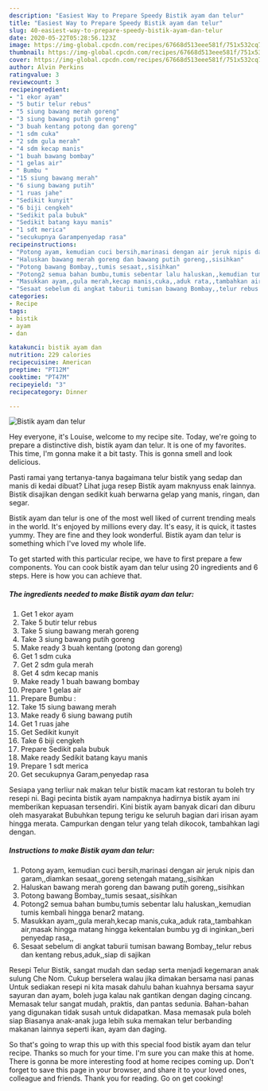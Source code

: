 ```yaml
---
description: "Easiest Way to Prepare Speedy Bistik ayam dan telur"
title: "Easiest Way to Prepare Speedy Bistik ayam dan telur"
slug: 40-easiest-way-to-prepare-speedy-bistik-ayam-dan-telur
date: 2020-05-22T05:28:56.123Z
image: https://img-global.cpcdn.com/recipes/67668d513eee581f/751x532cq70/bistik-ayam-dan-telur-foto-resep-utama.jpg
thumbnail: https://img-global.cpcdn.com/recipes/67668d513eee581f/751x532cq70/bistik-ayam-dan-telur-foto-resep-utama.jpg
cover: https://img-global.cpcdn.com/recipes/67668d513eee581f/751x532cq70/bistik-ayam-dan-telur-foto-resep-utama.jpg
author: Alvin Perkins
ratingvalue: 3
reviewcount: 3
recipeingredient:
- "1 ekor ayam"
- "5 butir telur rebus"
- "5 siung bawang merah goreng"
- "3 siung bawang putih goreng"
- "3 buah kentang potong dan goreng"
- "1 sdm cuka"
- "2 sdm gula merah"
- "4 sdm kecap manis"
- "1 buah bawang bombay"
- "1 gelas air"
- " Bumbu "
- "15 siung bawang merah"
- "6 siung bawang putih"
- "1 ruas jahe"
- "Sedikit kunyit"
- "6 biji cengkeh"
- "Sedikit pala bubuk"
- "Sedikit batang kayu manis"
- "1 sdt merica"
- "secukupnya Garampenyedap rasa"
recipeinstructions:
- "Potong ayam, kemudian cuci bersih,marinasi dengan air jeruk nipis dan garam,,diamkan sesaat,,goreng setengah matang,,sisihkan"
- "Haluskan bawang merah goreng dan bawang putih goreng,,sisihkan"
- "Potong bawang Bombay,,tumis sesaat,,sisihkan"
- "Potong2 semua bahan bumbu,tumis sebentar lalu haluskan,,kemudian tumis kembali hingga benar2 matang."
- "Masukkan ayam,,gula merah,kecap manis,cuka,,aduk rata,,tambahkan air,masak hingga matang hingga kekentalan bumbu yg di inginkan,,beri penyedap rasa,,"
- "Sesaat sebelum di angkat taburii tumisan bawang Bombay,,telur rebus dan kentang rebus,aduk,,siap di sajikan"
categories:
- Recipe
tags:
- bistik
- ayam
- dan

katakunci: bistik ayam dan 
nutrition: 229 calories
recipecuisine: American
preptime: "PT12M"
cooktime: "PT47M"
recipeyield: "3"
recipecategory: Dinner

---
```



![Bistik ayam dan telur](https://img-global.cpcdn.com/recipes/67668d513eee581f/751x532cq70/bistik-ayam-dan-telur-foto-resep-utama.jpg)

Hey everyone, it's Louise, welcome to my recipe site. Today, we're going to prepare a distinctive dish, bistik ayam dan telur. It is one of my favorites. This time, I'm gonna make it a bit tasty. This is gonna smell and look delicious.

Pasti ramai yang tertanya-tanya bagaimana telur bistik yang sedap dan manis di kedai dibuat? Lihat juga resep Bistik ayam maknyuss enak lainnya. Bistik disajikan dengan sedikit kuah berwarna gelap yang manis, ringan, dan segar.

Bistik ayam dan telur is one of the most well liked of current trending meals in the world. It's enjoyed by millions every day. It's easy, it is quick, it tastes yummy. They are fine and they look wonderful. Bistik ayam dan telur is something which I've loved my whole life.


To get started with this particular recipe, we have to first prepare a few components. You can cook bistik ayam dan telur using 20 ingredients and 6 steps. Here is how you can achieve that.

<!--inarticleads1-->

##### The ingredients needed to make Bistik ayam dan telur:

1. Get 1 ekor ayam
1. Take 5 butir telur rebus
1. Take 5 siung bawang merah goreng
1. Take 3 siung bawang putih goreng
1. Make ready 3 buah kentang (potong dan goreng)
1. Get 1 sdm cuka
1. Get 2 sdm gula merah
1. Get 4 sdm kecap manis
1. Make ready 1 buah bawang bombay
1. Prepare 1 gelas air
1. Prepare  Bumbu :
1. Take 15 siung bawang merah
1. Make ready 6 siung bawang putih
1. Get 1 ruas jahe
1. Get Sedikit kunyit
1. Take 6 biji cengkeh
1. Prepare Sedikit pala bubuk
1. Make ready Sedikit batang kayu manis
1. Prepare 1 sdt merica
1. Get secukupnya Garam,penyedap rasa


Sesiapa yang terliur nak makan telur bistik macam kat restoran tu boleh try resepi ni. Bagi pecinta bistik ayam nampaknya hadirnya bistik ayam ini memberikan kepuasan tersendiri. Kini bistik ayam banyak dicari dan diburu oleh masyarakat Bubuhkan tepung terigu ke seluruh bagian dari irisan ayam hingga merata. Campurkan dengan telur yang telah dikocok, tambahkan lagi dengan. 

<!--inarticleads2-->

##### Instructions to make Bistik ayam dan telur:

1. Potong ayam, kemudian cuci bersih,marinasi dengan air jeruk nipis dan garam,,diamkan sesaat,,goreng setengah matang,,sisihkan
1. Haluskan bawang merah goreng dan bawang putih goreng,,sisihkan
1. Potong bawang Bombay,,tumis sesaat,,sisihkan
1. Potong2 semua bahan bumbu,tumis sebentar lalu haluskan,,kemudian tumis kembali hingga benar2 matang.
1. Masukkan ayam,,gula merah,kecap manis,cuka,,aduk rata,,tambahkan air,masak hingga matang hingga kekentalan bumbu yg di inginkan,,beri penyedap rasa,,
1. Sesaat sebelum di angkat taburii tumisan bawang Bombay,,telur rebus dan kentang rebus,aduk,,siap di sajikan


Resepi Telur Bistik, sangat mudah dan sedap serta menjadi kegemaran anak sulung Che Nom. Cukup berselera walau jika dimakan bersama nasi panas Untuk sediakan resepi ni kita masak dahulu bahan kuahnya bersama sayur sayuran dan ayam, boleh juga kalau nak gantikan dengan daging cincang. Memasak telur sangat mudah, praktis, dan pantas sedunia. Bahan-bahan yang digunakan tidak susah untuk didapatkan. Masa memasak pula boleh siap Biasanya anak-anak juga lebih suka memakan telur berbanding makanan lainnya seperti ikan, ayam dan daging. 

So that's going to wrap this up with this special food bistik ayam dan telur recipe. Thanks so much for your time. I'm sure you can make this at home. There is gonna be more interesting food at home recipes coming up. Don't forget to save this page in your browser, and share it to your loved ones, colleague and friends. Thank you for reading. Go on get cooking!
